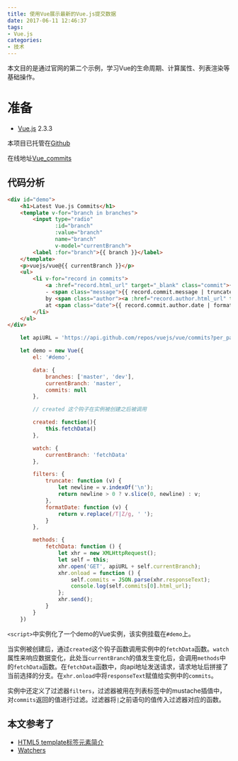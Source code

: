 ```yaml
---
title: 使用Vue展示最新的Vue.js提交数据
date: 2017-06-11 12:46:37
tags:
- Vue.js
categories:
- 技术
---
```


本文目的是通过官网的第二个示例，学习Vue的生命周期、计算属性、列表渲染等基础操作。<!--more-->

# 准备

- [Vue.js](https://cn.vuejs.org/) 2.3.3


本项目已托管在[Github](https://github.com/charexcalibur/vue-example/blob/master/vue_commits/index.html)

在线地址[Vue_commits](https://charexcalibur.github.io/vue-example/vue_commits/index.html)
<!--more-->


## 代码分析

```html
<div id="demo">
	<h1>Latest Vue.js Commits</h1>
	<template v-for="branch in branches">
		<input type="radio"
			   :id="branch"
			   :value="branch"
			   name="branch"
			   v-model="currentBranch">
		<label :for="branch">{{ branch }}</label>
	</template>
	<p>vuejs/vue@{{ currentBranch }}</p>
	<ul>
		<li v-for="record in commits">
			<a :href="record.html_url" target="_blank" class="commit">{{ record.sha.slice(0, 7) }}</a>
			- <span class="message">{{ record.commit.message | truncate }}</span><br>
			by <span class="author"><a :href="record.author.html_url" target="_blank">{{ record.commit.author.name }}</a></span>
			at <span class="date">{{ record.commit.author.date | formatDate }}</span>
		</li>
	</ul>
</div>
```

```javascript
    let apiURL = 'https://api.github.com/repos/vuejs/vue/commits?per_page=3&sha=';

	let demo = new Vue({
		el: '#demo',

		data: {
			branches: ['master', 'dev'],
			currentBranch: 'master',
			commits: null
		},

        // created 这个钩子在实例被创建之后被调用

		created: function(){
			this.fetchData()
		},

		watch: {
		    currentBranch: 'fetchData'
		},

		filters: {
		    truncate: function (v) {
				let newline = v.indexOf('\n');
				return newline > 0 ? v.slice(0, newline) : v;
            },
			formatDate: function (v) {
		        return v.replace(/T|Z/g, ' ');
			}
		},

		methods: {
		    fetchData: function () {
		        let xhr = new XMLHttpRequest();
		        let self = this;
		        xhr.open('GET', apiURL + self.currentBranch);
		        xhr.onload = function () {
					self.commits = JSON.parse(xhr.responseText);
					console.log(self.commits[0].html_url);
                };
                xhr.send();
            }
		}
	})
```


`<script>`中实例化了一个demo的Vue实例，该实例挂载在`#demo`上。

当实例被创建后，通过`created`这个钩子函数调用实例中的`fetchData`函数。`watch`属性来响应数据变化，此处当`currentBranch`的值发生变化后，会调用`methods`中的`fetchData`函数。在`fetchData`函数中，向api地址发送请求，请求地址后拼接了当前选择的分支。在`xhr.onload`中将`responseText`赋值给实例中的`commits`。

实例中还定义了过滤器`filters`，过滤器被用在列表标签中的mustache插值中，对`commits`返回的值进行过滤。过滤器将`|`之前语句的值传入过滤器对应的函数。


## 本文参考了
- [HTML5 template标签元素简介](http://www.zhangxinxu.com/wordpress/2014/07/hello-html5-template-tag/)
- [Watchers](https://cn.vuejs.org/v2/guide/computed.html)